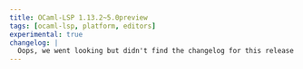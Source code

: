 ```yaml
---
title: OCaml-LSP 1.13.2~5.0preview
tags: [ocaml-lsp, platform, editors]
experimental: true
changelog: |
  Oops, we went looking but didn't find the changelog for this release 🙈
---
```

